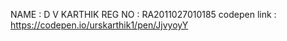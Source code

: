 NAME : D V KARTHIK
REG NO : RA2011027010185
codepen link : https://codepen.io/urskarthik1/pen/JjvyoyY
